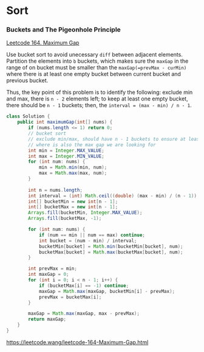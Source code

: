 # Sort

### Buckets and The Pigeonhole Principle

[Leetcode 164. Maximum Gap](https://leetcode.com/problems/maximum-gap/)

Use bucket sort to avoid unecessary `diff` between adjacent elements. Partition the elements into `b`  buckets, which makes sure the `maxGap` in the range of on bucket must be smaller than the `maxGap(=prevMax - curMin)` where there is at least one empty bucket between current bucket and previous bucket.



Thus, the key point of this problem is to identify the following: exclude min and max, there is `n - 2` elements left; to keep at least one empty bucket, there should be `n - 1` buckets; then, the `interval = (max - min) / n - 1`. 



```java
class Solution {
    public int maximumGap(int[] nums) {
        if (nums.length <= 1) return 0;
        // bucket sort
        // exclude min/max, should have n - 1 buckets to ensure at least 1 bucket is empty
        // where is also the max gap we are looking for
        int min = Integer.MAX_VALUE;
        int max = Integer.MIN_VALUE;
        for (int num: nums) {
            min = Math.min(min, num);
            max = Math.max(max, num);
        }
        
        int n = nums.length;
        int interval = (int) Math.ceil((double) (max - min) / (n - 1));
        int[] bucketMin = new int[n - 1];
        int[] bucketMax = new int[n - 1];
        Arrays.fill(bucketMin, Integer.MAX_VALUE);
        Arrays.fill(bucketMax, -1);

        for (int num: nums) {
            if (num == min || num == max) continue;
            int bucket = (num - min) / interval;
            bucketMin[bucket] = Math.min(bucketMin[bucket], num);
            bucketMax[bucket] = Math.max(bucketMax[bucket], num);
        }

        int prevMax = min;
        int maxGap = 0;
        for (int i = 0; i < n - 1; i++) {
            if (bucketMax[i] == -1) continue;
            maxGap = Math.max(maxGap, bucketMin[i] - prevMax);
            prevMax = bucketMax[i];
        }

        maxGap = Math.max(maxGap, max - prevMax);
        return maxGap;
    }
}
```

https://leetcode.wang/leetcode-164-Maximum-Gap.html

